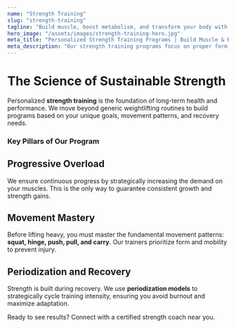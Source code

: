 ```yaml
---
name: "Strength Training"
slug: "strength-training"
tagline: "Build muscle, boost metabolism, and transform your body with expert resistance coaching."
hero_image: "/assets/images/strength-training-hero.jpg"
meta_title: "Personalized Strength Training Programs | Build Muscle & Resilience"
meta_description: "Our strength training programs focus on proper form, progressive overload, and periodization to deliver sustainable, safe results."
---
```

# The Science of Sustainable Strength

Personalized **strength training** is the foundation of long-term health and performance. We move beyond generic weightlifting routines to build programs based on your unique goals, movement patterns, and recovery needs.

### Key Pillars of Our Program

## Progressive Overload
We ensure continuous progress by strategically increasing the demand on your muscles. This is the only way to guarantee consistent growth and strength gains.

## Movement Mastery
Before lifting heavy, you must master the fundamental movement patterns: **squat, hinge, push, pull, and carry**. Our trainers prioritize form and mobility to prevent injury.

## Periodization and Recovery
Strength is built during recovery. We use **periodization models** to strategically cycle training intensity, ensuring you avoid burnout and maximize adaptation.

Ready to see results? Connect with a certified strength coach near you.